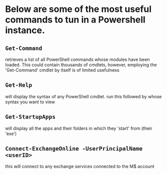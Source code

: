 # Below are some of the most useful commands to tun in a Powershell instance.

## `Get-Command`
retrieves a list of all PowerShell commands whose modules have been loaded. This could contain thousands of cmdlets, however, employing the 'Get-Command' cmdlet by itself is of limited usefulness

## `Get-Help`
will display the syntax of any PowerShell cmdlet. run this followed by whose syntax you want to view

## `Get-StartupApps`
will display all the apps and their folders in which they 'start' from (their 'exe')

## `Connect-ExchangeOnline -UserPrincipalName <userID>`
this will connect to any exchange services connected to the M$ account
